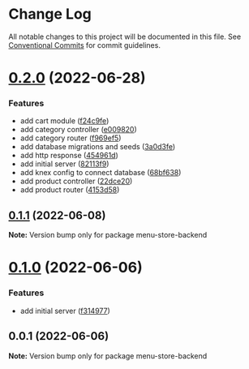 # Change Log

All notable changes to this project will be documented in this file.
See [Conventional Commits](https://conventionalcommits.org) for commit guidelines.

# [0.2.0](https://github.com/lorransouzaaguiar/menu-store/compare/menu-store-backend@0.1.1...menu-store-backend@0.2.0) (2022-06-28)


### Features

* add cart module ([f24c9fe](https://github.com/lorransouzaaguiar/menu-store/commit/f24c9fe03fa981e25f0404802ccff3340ecf6d42))
* add category controller ([e009820](https://github.com/lorransouzaaguiar/menu-store/commit/e009820c2177d7d6e9ffd582506bac2b638550eb))
* add category router ([f969ef5](https://github.com/lorransouzaaguiar/menu-store/commit/f969ef53ab74ab593e36da0ddce2ef2af0ff77c0))
* add database migrations and seeds ([3a0d3fe](https://github.com/lorransouzaaguiar/menu-store/commit/3a0d3fef0898438d3bdc1d3a389f74cc03779f1b))
* add http response ([454961d](https://github.com/lorransouzaaguiar/menu-store/commit/454961dd35a849bd1b39b1dfc86d98a26d665829))
* add initial server ([82113f9](https://github.com/lorransouzaaguiar/menu-store/commit/82113f9571d5975239679ace36c9defc428d2c0a))
* add knex config to connect database ([68bf638](https://github.com/lorransouzaaguiar/menu-store/commit/68bf63891e1e7aa4a42c3fc20302a5db64887cb7))
* add product controller ([22dce20](https://github.com/lorransouzaaguiar/menu-store/commit/22dce203f15ce4967114e8aae7f140925e316c74))
* add product router ([4153d58](https://github.com/lorransouzaaguiar/menu-store/commit/4153d587e750c6b5d83aecdd7af313806ac62db8))





## [0.1.1](https://github.com/lorransouzaaguiar/menu-store/compare/menu-store-backend@0.1.0...menu-store-backend@0.1.1) (2022-06-08)

**Note:** Version bump only for package menu-store-backend





# [0.1.0](https://github.com/lorransouzaaguiar/menu-store/compare/menu-store-backend@0.0.1...menu-store-backend@0.1.0) (2022-06-06)


### Features

* add initial server ([f314977](https://github.com/lorransouzaaguiar/menu-store/commit/f31497767f0424ca9b166cfe4923fe2f59ea50eb))





## 0.0.1 (2022-06-06)

**Note:** Version bump only for package menu-store-backend

